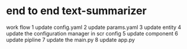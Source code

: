 # end to end text-summarizer
work flow
1 update config.yaml
2 update params.yaml
3 update entity
4 update the configuration manager in scr config
5 update component
6 update pipline 
7 update the main.py
8 update app.py 
